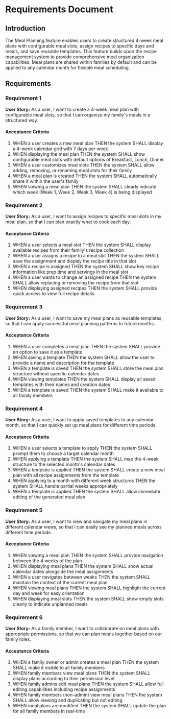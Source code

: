 # Requirements Document

## Introduction

The Meal Planning feature enables users to create structured 4-week meal plans with configurable meal slots, assign recipes to specific days and meals, and save reusable templates. This feature builds upon the recipe management system to provide comprehensive meal organization capabilities. Meal plans are shared within families by default and can be applied to any calendar month for flexible meal scheduling.

## Requirements

### Requirement 1

**User Story:** As a user, I want to create a 4-week meal plan with configurable meal slots, so that I can organize my family's meals in a structured way.

#### Acceptance Criteria

1. WHEN a user creates a new meal plan THEN the system SHALL display a 4-week calendar grid with 7 days per week
2. WHEN displaying the meal plan THEN the system SHALL show configurable meal slots with default options of Breakfast, Lunch, Dinner.
3. WHEN a user customizes meal slots THEN the system SHALL allow adding, removing, or renaming meal slots for their family
4. WHEN a meal plan is created THEN the system SHALL automatically share it within the user's family
5. WHEN viewing a meal plan THEN the system SHALL clearly indicate which week (Week 1, Week 2, Week 3, Week 4) is being displayed

### Requirement 2

**User Story:** As a user, I want to assign recipes to specific meal slots in my meal plan, so that I can plan exactly what to cook each day.

#### Acceptance Criteria

1. WHEN a user selects a meal slot THEN the system SHALL display available recipes from their family's recipe collection
2. WHEN a user assigns a recipe to a meal slot THEN the system SHALL save the assignment and display the recipe title in that slot
3. WHEN a recipe is assigned THEN the system SHALL show key recipe information like prep time and servings in the meal slot
4. WHEN a user wants to change an assigned recipe THEN the system SHALL allow replacing or removing the recipe from that slot
5. WHEN displaying assigned recipes THEN the system SHALL provide quick access to view full recipe details

### Requirement 3

**User Story:** As a user, I want to save my meal plans as reusable templates, so that I can apply successful meal planning patterns to future months.

#### Acceptance Criteria

1. WHEN a user completes a meal plan THEN the system SHALL provide an option to save it as a template
2. WHEN saving a template THEN the system SHALL allow the user to provide a name and description for the template
3. WHEN a template is saved THEN the system SHALL store the meal plan structure without specific calendar dates
4. WHEN viewing templates THEN the system SHALL display all saved templates with their names and creation dates
5. WHEN a template is saved THEN the system SHALL make it available to all family members

### Requirement 4

**User Story:** As a user, I want to apply saved templates to any calendar month, so that I can quickly set up meal plans for different time periods.

#### Acceptance Criteria

1. WHEN a user selects a template to apply THEN the system SHALL prompt them to choose a target calendar month
2. WHEN applying a template THEN the system SHALL map the 4-week structure to the selected month's calendar dates
3. WHEN a template is applied THEN the system SHALL create a new meal plan with all recipe assignments from the template
4. WHEN applying to a month with different week structures THEN the system SHALL handle partial weeks appropriately
5. WHEN a template is applied THEN the system SHALL allow immediate editing of the generated meal plan

### Requirement 5

**User Story:** As a user, I want to view and navigate my meal plans in different calendar views, so that I can easily see my planned meals across different time periods.

#### Acceptance Criteria

1. WHEN viewing a meal plan THEN the system SHALL provide navigation between the 4 weeks of the plan
2. WHEN displaying meal plans THEN the system SHALL show actual calendar dates alongside the meal assignments
3. WHEN a user navigates between weeks THEN the system SHALL maintain the context of the current meal plan
4. WHEN viewing meal plans THEN the system SHALL highlight the current day and week for easy orientation
5. WHEN displaying meal slots THEN the system SHALL show empty slots clearly to indicate unplanned meals

### Requirement 6

**User Story:** As a family member, I want to collaborate on meal plans with appropriate permissions, so that we can plan meals together based on our family roles.

#### Acceptance Criteria

1. WHEN a family owner or admin creates a meal plan THEN the system SHALL make it visible to all family members
2. WHEN family members view meal plans THEN the system SHALL display plans according to their permission level
3. WHEN family admins edit meal plans THEN the system SHALL allow full editing capabilities including recipe assignments
4. WHEN family members (non-admin) view meal plans THEN the system SHALL allow viewing and duplicating but not editing
5. WHEN meal plans are modified THEN the system SHALL update the plan for all family members in real-time